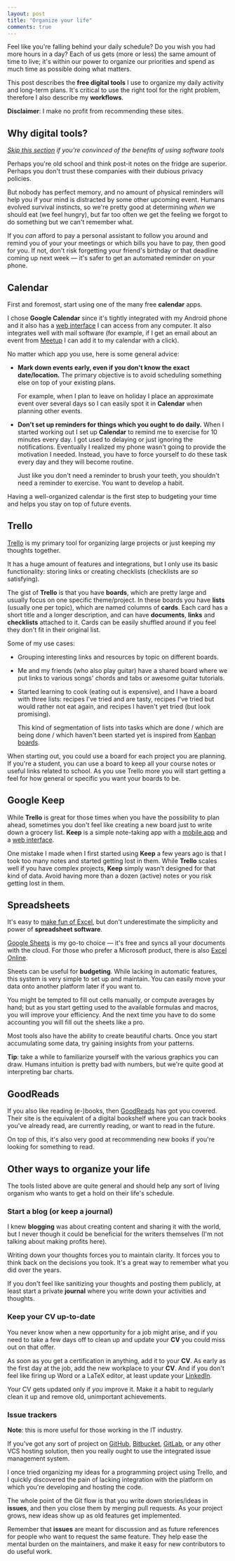 ```yaml
---
layout: post
title: "Organize your life"
comments: true
---
```


Feel like you're falling behind your daily schedule? Do you wish you had more hours in a day? Each of us gets (more or less) the same amount of time to live; it's within our power to organize our priorities and spend as much time as possible doing what matters.

<!-- more -->

This post describes the **free digital tools** I use to organize my daily activity and long-term plans. It's critical to use the right tool for the right problem, therefore I also describe my **workflows**.

**Disclaimer**: I make no profit from recommending these sites.

## Why digital tools?

*[Skip this section](#calendar) if you're convinced of the benefits of using software tools*

Perhaps you're old school and think post-it notes on the fridge are superior. Perhaps you don't trust these companies with their dubious privacy policies.

But nobody has perfect memory, and no amount of physical reminders will help you if your mind is distracted by some other upcoming event. Humans evolved survival instincts, so we're pretty good at determining _when_ we should eat (we feel hungry), but far too often we get the feeling we forgot to do something but we can't remember what.

If you _can_ afford to pay a personal assistant to follow you around and remind you of your your meetings or which bills you have to pay, then good for you. If not, don't risk forgetting your friend's birthday or that deadline coming up next week &mdash; it's safer to get an automated reminder on your phone.

## Calendar

First and foremost, start using one of the many free **calendar** apps.

I chose **Google Calendar** since it's tightly integrated with my Android phone and it also has a [web interface](https://calendar.google.com/) I can access from any computer. It also integrates well with mail software (for example, if I get an email about an event from [Meetup](https://www.meetup.com/) I can add it to my calendar with a click).

No matter which app you use, here is some general advice:

- **Mark down events early, even if you don't know the exact date/location.** The primary objective is to avoid scheduling something else on top of your existing plans.

  For example, when I plan to leave on holiday I place an approximate event over several days so I can easily spot it in **Calendar** when planning other events.

- **Don't set up reminders for things which you ought to do daily.** When I started working out I set up **Calendar** to remind me to exercise for 10 minutes every day. I got used to delaying or just ignoring the notifications. Eventually I realized my phone wasn't going to provide the motivation I needed. Instead, you have to force yourself to do these task every day and they will become routine.

  Just like you don't need a reminder to brush your teeth, you shouldn't need a reminder to exercise. You want to develop a habit.

Having a well-organized calendar is the first step to budgeting your time and helps you stay on top of future events.

## Trello

[Trello](https://trello.com/) is my primary tool for organizing large projects or just keeping my thoughts together.

It has a huge amount of features and integrations, but I only use its basic functionality:  storing links or creating checklists (checklists are _so_ satisfying).

The gist of **Trello** is that you have **boards**, which are pretty large and usually focus on one specific theme/project. In these boards you have **lists** (usually one per topic), which are named columns of **cards**. Each card has a short title and a longer description, and can have **documents**, **links** and **checklists** attached to it. Cards can be easily shuffled around if you feel they don't fit in their original list.

Some of my use cases:

- Grouping interesting links and resources by topic on different boards.

- Me and my friends (who also play guitar) have a shared board where we put links to various songs' chords and tabs or awesome guitar tutorials.

- Started learning to cook (eating out is expensive), and I have a board with three lists: recipes I've tried and are tasty, recipes I've tried but would rather not eat again, and recipes I haven't yet tried (but look promising).

  This kind of segmentation of lists into tasks which are done / which are being done / which haven't been started yet is inspired from [Kanban boards](https://en.wikipedia.org/wiki/Kanban_board).

When starting out, you could use a board for each project you are planning. If you're a student, you can use a board to keep all your course notes or useful links related to school. As you use Trello more you will start getting a feel for how general or specific you want your boards to be.

## Google Keep

While **Trello** is great for those times when you have the possibility to plan ahead, sometimes you don't feel like creating a new board just to write down a grocery list. **Keep** is a simple note-taking app with a [mobile app](https://play.google.com/store/apps/details?id=com.google.android.keep) and a [web interface](https://keep.google.com/).

One mistake I made when I first started using **Keep** a few years ago is that I took too many notes and started getting lost in them. While **Trello** scales well if you have complex projects, **Keep** simply wasn't designed for that kind of data. Avoid having more than a dozen (active) notes or you risk getting lost in them.

## Spreadsheets

It's easy to [make fun of Excel](https://www.youtube.com/watch?v=UBX2QQHlQ_I), but don't underestimate the simplicity and power of **spreadsheet software**.

[Google Sheets](https://www.google.com/sheets/about/) is my go-to choice &mdash; it's free and syncs all your documents with the cloud. For those who prefer a Microsoft product, there is also [Excel Online](https://office.live.com/start/Excel.aspx).

Sheets can be useful for **budgeting**. While lacking in automatic features, this system is very simple to set up and maintain. You can easily move your data onto another platform later if you want to.

You might be tempted to fill out cells manually, or compute averages by hand; but as you start getting used to the available formulas and macros, you will improve your efficiency. And the next time you have to do some accounting you will fill out the sheets like a pro.

Most tools also have the ability to create beautiful charts. Once you start accumulating some data, try gaining insights from your patterns.

**Tip**: take a while to familiarize yourself with the various graphics you can draw. Humans intuition is pretty bad with numbers, but we're quite good at interpreting bar charts.

## GoodReads

If you also like reading (e-)books, then [GoodReads](https://www.goodreads.com/) has got you covered. Their site is the equivalent of a digital bookshelf where you can track books you've already read, are currently reading, or want to read in the future.

On top of this, it's also very good at recommending new books if you're looking for something to read.

## Other ways to organize your life

The tools listed above are quite general and should help any sort of living organism who wants to get a hold on their life's schedule.

### Start a blog (or keep a journal)

I knew **blogging** was about creating content and sharing it with the world, but I never though it could be beneficial for the writers themselves (I'm not talking about making profits here).

Writing down your thoughts forces you to maintain clarity. It forces you to think back on the decisions you took. It's a great way to remember what you did over the years.

If you don't feel like sanitizing your thoughts and posting them publicly, at least start a private **journal** where you write down your activities and thoughts.

### Keep your CV up-to-date

You never know when a new opportunity for a job might arise, and if you need to take a few days off to clean up and update your **CV** you could miss out on that offer.

As soon as you get a certification in anything, add it to your **CV**. As early as the first day at the job, add the new workplace to your **CV**. And if you don't feel like firing up Word or a LaTeX editor, at least update your [LinkedIn](https://www.linkedin.com/).

Your CV gets updated only if _you_ improve it. Make it a habit to regularly clean it up and remove old, unimportant achievements.

### Issue trackers

**Note**: this is more useful for those working in the IT industry.

If you've got any sort of project on [GitHub](https://github.com/), [Bitbucket](https://bitbucket.org/), [GitLab](https://gitlab.com/), or any other VCS hosting solution, then you really ought to use the integrated issue management system.

I once tried organizing my ideas for a programming project using Trello, and I quickly discovered the pain of lacking integration with the platform on which you're developing and hosting the code.

The whole point of the Git flow is that you write down stories/ideas in **issues**, and then you close them by merging pull requests. As your project grows, new ideas show up as old features get implemented.

Remember that **issues** are meant for discussion and as future references for people who want to request the same feature. They help ease the mental burden on the maintainers, and make it easy for new contributors to do useful work.
